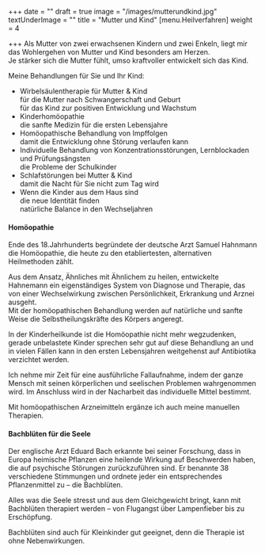 +++
date = ""
draft = true
image = "/images/mutterundkind.jpg"
textUnderImage = ""
title = "Mutter und Kind"
[menu.Heilverfahren]
weight = 4

+++
Als Mutter von zwei erwachsenen Kindern und zwei Enkeln, liegt mir das Wohlergehen von Mutter und Kind besonders am Herzen.  
Je stärker sich die Mutter fühlt, umso kraftvoller entwickelt sich das Kind.

Meine Behandlungen für Sie und Ihr Kind:

* Wirbelsäulentherapie für Mutter & Kind  
  für die Mutter nach Schwangerschaft und Geburt  
  für das Kind zur positiven Entwicklung und Wachstum
* Kinderhomöopathie  
  die sanfte Medizin für die ersten Lebensjahre
* Homöopathische Behandlung von Impffolgen  
  damit die Entwicklung ohne Störung verlaufen kann
* Individuelle Behandlung von Konzentrationsstörungen, Lernblockaden und Prüfungsängsten  
  die Probleme der Schulkinder
* Schlafstörungen bei Mutter & Kind  
  damit die Nacht für Sie nicht zum Tag wird
* Wenn die Kinder aus dem Haus sind  
  die neue Identität finden  
  natürliche Balance in den Wechseljahren

#### Homöopathie

Ende des 18.Jahrhunderts begründete der deutsche Arzt Samuel Hahnmann die Homöopathie, die heute zu den etabliertesten, alternativen Heilmethoden zählt.

Aus dem Ansatz, Ähnliches mit Ähnlichem zu heilen, entwickelte Hahnemann ein eigenständiges System von Diagnose und Therapie, das von einer Wechselwirkung zwischen Persönlichkeit, Erkrankung und Arznei ausgeht.  
Mit der homöopathischen Behandlung werden auf natürliche und sanfte Weise die Selbstheilungskräfte des Körpers angeregt.

In der Kinderheilkunde ist die Homöopathie nicht mehr wegzudenken, gerade unbelastete Kinder sprechen sehr gut auf diese Behandlung an und in vielen Fällen kann in den ersten Lebensjahren weitgehenst auf Antibiotika verzichtet werden.

Ich nehme mir Zeit für eine ausführliche Fallaufnahme, indem der ganze Mensch mit seinen körperlichen und seelischen Problemen wahrgenommen wird. Im Anschluss wird in der Nacharbeit das individuelle Mittel bestimmt.

Mit homöopathischen Arzneimitteln ergänze ich auch meine manuellen Therapien.

#### Bachblüten für die Seele

Der englische Arzt Eduard Bach erkannte bei seiner Forschung, dass in Europa heimische Pflanzen eine heilende Wirkung auf Beschwerden haben, die auf psychische Störungen zurückzuführen sind. Er benannte 38 verschiedene Stimmungen und ordnete jeder ein entsprechendes Pflanzenmittel zu – die Bachblüten.

Alles was die Seele stresst und aus dem Gleichgewicht bringt, kann mit Bachblüten therapiert werden – von Flugangst über Lampenfieber bis zu Erschöpfung.

Bachblüten sind auch für Kleinkinder gut geeignet, denn die Therapie ist ohne Nebenwirkungen.